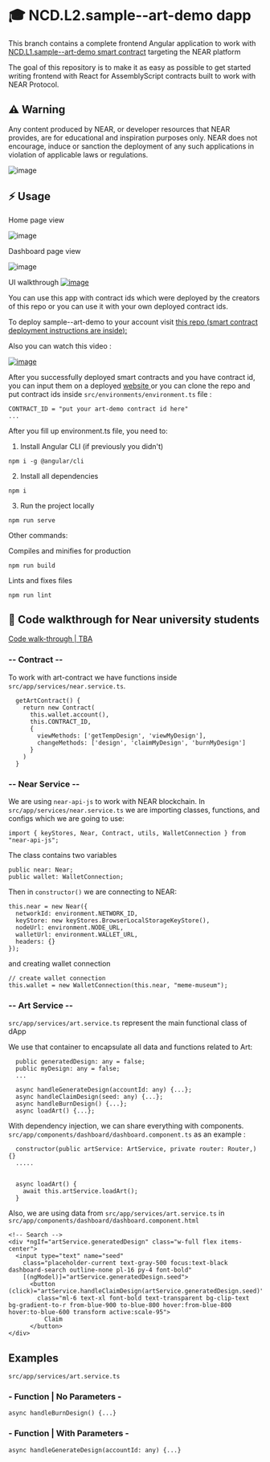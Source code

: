#  🎓 NCD.L2.sample--art-demo dapp
This branch contains a complete frontend Angular application to work with 
<a href="https://github.com/Learn-NEAR/NCD.L1.sample--art-demo" target="_blank">NCD.L1.sample--art-demo smart contract</a> targeting the NEAR platform

The goal of this repository is to make it as easy as possible to get started writing frontend with React for AssemblyScript contracts built to work with NEAR Protocol.

## ⚠️ Warning
Any content produced by NEAR, or developer resources that NEAR provides, are for educational and inspiration purposes only. NEAR does not encourage, induce or sanction the deployment of any such applications in violation of applicable laws or regulations.

![image](https://user-images.githubusercontent.com/48129985/173148121-89507d33-04a3-4f61-9fbe-725f13d1eadb.png)

## ⚡  Usage
Home page view

![image](https://user-images.githubusercontent.com/38455192/179172719-df9e219c-60a4-47ba-ac21-07cf0fef5ca7.png)

Dashboard page view

![image](https://user-images.githubusercontent.com/38455192/179176179-e659236e-202f-45ea-a2e0-f8faaad333ec.png)

UI walkthrough
<a href="https://www.loom.com/share/8d5e5809a08543b3a97bc0f6e06b3451" target="_blank">![image](https://user-images.githubusercontent.com/38455192/179176766-5cf48183-a159-45fa-8d0d-17fa62e2d07b.png)
</a>


You can use this app with contract ids which were deployed by the creators of this repo or you can use it with your own deployed contract ids.

To deploy sample--art-demo to your account visit <a href="https://github.com/OlexandrSai/NCD.L1.sample--art-demo" target="_blank">this repo (smart contract deployment instructions are inside):</a> 

Also you can watch this video : 

<a href="https://www.loom.com/share/fe4ee8caf908418e88f22dce55145969" target="_blank">![image](https://user-images.githubusercontent.com/38455192/179179390-b419927c-fbf2-4cf0-b727-7e8406e9a5fc.png)</a>

After you successfully deployed smart contracts and you have contract id, you can input them on a deployed <a href="https://art-demo-react.onrender.com/" target="_blank">website </a> or you can clone the repo and put contract ids inside ``` src/environments/environment.ts ``` file :

```
CONTRACT_ID = "put your art-demo contract id here"
...
```

After you fill up environment.ts file, you need to:

1. Install Angular CLI (if previously you didn't)
```
npm i -g @angular/cli
```

2. Install all dependencies
```
npm i
```
3. Run the project locally
```
npm run serve
```

Other commands:

Compiles and minifies for production
```
npm run build
```
Lints and fixes files
```
npm run lint
```

## 👀 Code walkthrough for Near university students

<a href="" >Code walk-through | TBA </a>

### -- Contract --

To work with art-contract we have functions inside ``` src/app/services/near.service.ts```.
```
  getArtContract() {
    return new Contract(
      this.wallet.account(),
      this.CONTRACT_ID,
      {
        viewMethods: ['getTempDesign', 'viewMyDesign'],
        changeMethods: ['design', 'claimMyDesign', 'burnMyDesign']
      }
    )
  }
```

### -- Near Service --

We are using ```near-api-js``` to work with NEAR blockchain. In ``` src/app/services/near.service.ts ``` we are importing classes, functions, and configs which we are going to use:
```
import { keyStores, Near, Contract, utils, WalletConnection } from "near-api-js";
```

The class contains two variables
```
public near: Near;
public wallet: WalletConnection;
```

Then in ``` constructor() ``` we are connecting to NEAR:
```
this.near = new Near({
  networkId: environment.NETWORK_ID,
  keyStore: new keyStores.BrowserLocalStorageKeyStore(),
  nodeUrl: environment.NODE_URL,
  walletUrl: environment.WALLET_URL,
  headers: {}
});
``` 
and creating wallet connection
```
// create wallet connection
this.wallet = new WalletConnection(this.near, "meme-museum");
```


### -- Art Service --

``` src/app/services/art.service.ts ``` represent the main functional class of dApp

We use that container to encapsulate all data and functions related to Art:
```
  public generatedDesign: any = false;
  public myDesign: any = false;
  ...
  
  async handleGenerateDesign(accountId: any) {...};
  async handleClaimDesign(seed: any) {...};
  async handleBurnDesign() {...};
  async loadArt() {...};
```

With dependency injection, we can share everything with components. ``` src/app/components/dashboard/dashboard.component.ts ``` as an example :
```
  constructor(public artService: ArtService, private router: Router,) {}
  .....
  
  
  async loadArt() {
    await this.artService.loadArt();
  }
```

Also, we are using data from  ```src/app/services/art.service.ts``` in ``` src/app/components/dashboard/dashboard.component.html ```
```
<!-- Search -->
<div *ngIf="artService.generatedDesign" class="w-full flex items-center">
  <input type="text" name="seed"
    class="placeholder-current text-gray-500 focus:text-black dashboard-search outline-none pl-16 py-4 font-bold"
    [(ngModel)]="artService.generatedDesign.seed">
      <button (click)="artService.handleClaimDesign(artService.generatedDesign.seed)"
        class="ml-6 text-xl font-bold text-transparent bg-clip-text bg-gradient-to-r from-blue-900 to-blue-800 hover:from-blue-800 hover:to-blue-600 transform active:scale-95">
          Claim
      </button>
</div>
```

## Examples
``` src/app/services/art.service.ts ```
### - Function | No Parameters -
```
async handleBurnDesign() {...}
```

### - Function | With Parameters -
```
async handleGenerateDesign(accountId: any) {...}
```
